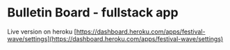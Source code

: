 # Bulletin Board - fullstack app

Live version on heroku [https://dashboard.heroku.com/apps/festival-wave/settings](https://dashboard.heroku.com/apps/festival-wave/settings)
